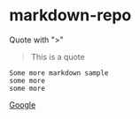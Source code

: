 # markdown-repo


Quote with ">"

> This is a quote


```
Some more markdown sample
some more
some more
```


[Google](https://google.com)
